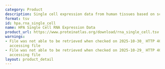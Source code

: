 ```yaml
---
category: Product
description: Single cell expression data from human tissues based on scRNA-seq analysis
format: tsv
id: hpa.rna_single_cell
name: HPA Single Cell RNA Expression Data
product_url: https://www.proteinatlas.org/download/rna_single_cell.tsv.zip
warnings:
- File was not able to be retrieved when checked on 2025-10-30_ HTTP 404 error when
  accessing file
- File was not able to be retrieved when checked on 2025-10-29_ HTTP 404 error when
  accessing file
layout: product_detail
---
```

